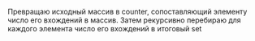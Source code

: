Превращаю исходный массив в counter, сопоставляющий элементу число его вхождений в массив. Затем рекурсивно перебираю для каждого элемента число его вхождений в итоговый set
